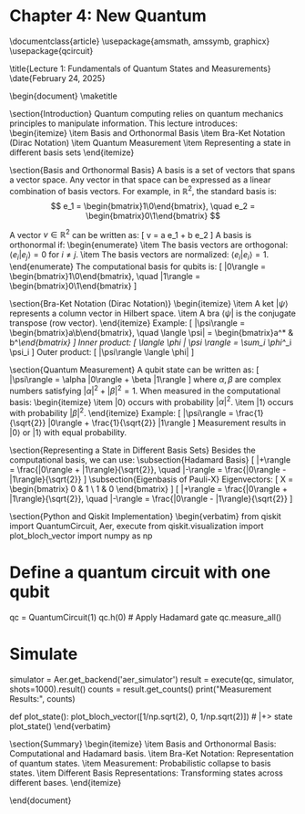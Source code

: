 # Chapter 4: New Quantum
\documentclass{article}
\usepackage{amsmath, amssymb, graphicx}
\usepackage{qcircuit}

\title{Lecture 1: Fundamentals of Quantum States and Measurements}
\date{February 24, 2025}

\begin{document}
\maketitle

\section{Introduction}
Quantum computing relies on quantum mechanics principles to manipulate information. This lecture introduces:
\begin{itemize}
    \item Basis and Orthonormal Basis
    \item Bra-Ket Notation (Dirac Notation)
    \item Quantum Measurement
    \item Representing a state in different basis sets
\end{itemize}

\section{Basis and Orthonormal Basis}
A basis is a set of vectors that spans a vector space. Any vector in that space can be expressed as a linear combination of basis vectors.
For example, in $\mathbb{R}^2$, the standard basis is:
$$
e_1 = \begin{bmatrix}1\0\end{bmatrix}, \quad e_2 = \begin{bmatrix}0\1\end{bmatrix}
$$

A vector $v \in \mathbb{R}^2$ can be written as:
\[
    v = a e_1 + b e_2
\]
A basis is orthonormal if:
\begin{enumerate}
    \item The basis vectors are orthogonal: $\langle e_i | e_j \rangle = 0$ for $i \neq j$.
    \item The basis vectors are normalized: $\langle e_i | e_i \rangle = 1$.
\end{enumerate}
The computational basis for qubits is:
\[
    |0\rangle = \begin{bmatrix}1\\0\end{bmatrix}, \quad |1\rangle = \begin{bmatrix}0\\1\end{bmatrix}
\]

\section{Bra-Ket Notation (Dirac Notation)}
\begin{itemize}
    \item A ket $|\psi\rangle$ represents a column vector in Hilbert space.
    \item A bra $\langle \psi|$ is the conjugate transpose (row vector).
\end{itemize}
Example:
\[
    |\psi\rangle = \begin{bmatrix}a\\b\end{bmatrix}, \quad \langle \psi| = \begin{bmatrix}a^* & b^*\end{bmatrix}
\]
Inner product:
\[
    \langle \phi | \psi \rangle = \sum_i \phi^*_i \psi_i
\]
Outer product:
\[
    |\psi\rangle \langle \phi|
\]

\section{Quantum Measurement}
A qubit state can be written as:
\[
    |\psi\rangle = \alpha |0\rangle + \beta |1\rangle
\]
where $\alpha, \beta$ are complex numbers satisfying $|\alpha|^2 + |\beta|^2 = 1$.
When measured in the computational basis:
\begin{itemize}
    \item $|0\rangle$ occurs with probability $|\alpha|^2$.
    \item $|1\rangle$ occurs with probability $|\beta|^2$.
\end{itemize}
Example:
\[
    |\psi\rangle = \frac{1}{\sqrt{2}} |0\rangle + \frac{1}{\sqrt{2}} |1\rangle
\]
Measurement results in $|0\rangle$ or $|1\rangle$ with equal probability.

\section{Representing a State in Different Basis Sets}
Besides the computational basis, we can use:
\subsection{Hadamard Basis}
\[
    |+\rangle = \frac{|0\rangle + |1\rangle}{\sqrt{2}}, \quad |-\rangle = \frac{|0\rangle - |1\rangle}{\sqrt{2}}
\]
\subsection{Eigenbasis of Pauli-X}
Eigenvectors:
\[
    X = \begin{bmatrix} 0 & 1 \\ 1 & 0 \end{bmatrix}
\]
\[
    |+\rangle = \frac{|0\rangle + |1\rangle}{\sqrt{2}}, \quad |-\rangle = \frac{|0\rangle - |1\rangle}{\sqrt{2}}
\]

\section{Python and Qiskit Implementation}
\begin{verbatim}
from qiskit import QuantumCircuit, Aer, execute
from qiskit.visualization import plot_bloch_vector
import numpy as np

# Define a quantum circuit with one qubit
qc = QuantumCircuit(1)
qc.h(0)  # Apply Hadamard gate
qc.measure_all()

# Simulate
simulator = Aer.get_backend('aer_simulator')
result = execute(qc, simulator, shots=1000).result()
counts = result.get_counts()
print("Measurement Results:", counts)

def plot_state():
    plot_bloch_vector([1/np.sqrt(2), 0, 1/np.sqrt(2)])  # |+> state
plot_state()
\end{verbatim}

\section{Summary}
\begin{itemize}
    \item Basis and Orthonormal Basis: Computational and Hadamard basis.
    \item Bra-Ket Notation: Representation of quantum states.
    \item Measurement: Probabilistic collapse to basis states.
    \item Different Basis Representations: Transforming states across different bases.
\end{itemize}

\end{document}
